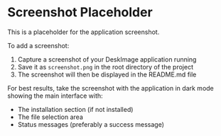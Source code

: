# Screenshot Placeholder

This is a placeholder for the application screenshot. 

To add a screenshot:
1. Capture a screenshot of your DeskImage application running
2. Save it as `screenshot.png` in the root directory of the project
3. The screenshot will then be displayed in the README.md file

For best results, take the screenshot with the application in dark mode showing the main interface with:
- The installation section (if not installed)
- The file selection area
- Status messages (preferably a success message) 